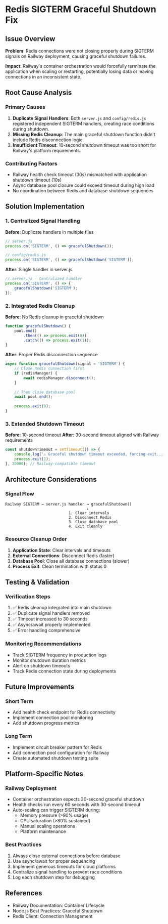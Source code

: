 # Redis SIGTERM Graceful Shutdown Fix

## Issue Overview

**Problem**: Redis connections were not closing properly during SIGTERM signals on Railway deployment, causing graceful shutdown failures.

**Impact**: Railway's container orchestration would forcefully terminate the application when scaling or restarting, potentially losing data or leaving connections in an inconsistent state.

## Root Cause Analysis

### Primary Causes

1. **Duplicate Signal Handlers**: Both `server.js` and `config/redis.js` registered independent SIGTERM handlers, creating race conditions during shutdown.
2. **Missing Redis Cleanup**: The main graceful shutdown function didn't include Redis disconnection logic.
3. **Insufficient Timeout**: 10-second shutdown timeout was too short for Railway's platform requirements.

### Contributing Factors

- Railway health check timeout (30s) mismatched with application shutdown timeout (10s)
- Async database pool closure could exceed timeout during high load
- No coordination between Redis and database shutdown sequences

## Solution Implementation

### 1. Centralized Signal Handling

**Before**: Duplicate handlers in multiple files
```javascript
// server.js
process.on('SIGTERM', () => gracefulShutdown());

// config/redis.js
process.on('SIGTERM', () => gracefulShutdown('SIGTERM'));
```

**After**: Single handler in server.js
```javascript
// server.js - Centralized handler
process.on('SIGTERM', () => {
    gracefulShutdown('SIGTERM');
});
```

### 2. Integrated Redis Cleanup

**Before**: No Redis cleanup in graceful shutdown
```javascript
function gracefulShutdown() {
    pool.end()
        .then(() => process.exit(0))
        .catch(() => process.exit(1));
}
```

**After**: Proper Redis disconnection sequence
```javascript
async function gracefulShutdown(signal = 'SIGTERM') {
    // Close Redis connection first
    if (redisManager) {
        await redisManager.disconnect();
    }
    
    // Then close database pool
    await pool.end();
    
    process.exit(0);
}
```

### 3. Extended Shutdown Timeout

**Before**: 10-second timeout
**After**: 30-second timeout aligned with Railway requirements

```javascript
const shutdownTimeout = setTimeout(() => {
    console.log('⚠️ Graceful shutdown timeout exceeded, forcing exit...');
    process.exit(1);
}, 30000); // Railway-compatible timeout
```

## Architecture Considerations

### Signal Flow
```
Railway SIGTERM → server.js handler → gracefulShutdown()
                                    ↓
                            1. Clear intervals
                            2. Disconnect Redis
                            3. Close database pool
                            4. Exit cleanly
```

### Resource Cleanup Order
1. **Application State**: Clear intervals and timeouts
2. **External Connections**: Disconnect Redis (faster)
3. **Database Pool**: Close all database connections (slower)
4. **Process Exit**: Clean termination with status 0

## Testing & Validation

### Verification Steps
1. ✅ Redis cleanup integrated into main shutdown
2. ✅ Duplicate signal handlers removed
3. ✅ Timeout increased to 30 seconds
4. ✅ Async/await properly implemented
5. ✅ Error handling comprehensive

### Monitoring Recommendations
- Track SIGTERM frequency in production logs
- Monitor shutdown duration metrics
- Alert on shutdown timeouts
- Track Redis connection state during deployments

## Future Improvements

### Short Term
- Add health check endpoint for Redis connectivity
- Implement connection pool monitoring
- Add shutdown progress metrics

### Long Term
- Implement circuit breaker pattern for Redis
- Add connection pool configuration for Railway
- Create automated shutdown testing suite

## Platform-Specific Notes

### Railway Deployment
- Container orchestration expects 30-second graceful shutdown
- Health checks run every 60 seconds with 30-second timeout
- Auto-scaling can trigger SIGTERM during:
  - Memory pressure (>90% usage)
  - CPU saturation (>80% sustained)
  - Manual scaling operations
  - Platform maintenance

### Best Practices
1. Always close external connections before database
2. Use async/await for proper sequencing
3. Implement generous timeouts for cloud platforms
4. Centralize signal handling to prevent race conditions
5. Log each shutdown step for debugging

## References
- Railway Documentation: Container Lifecycle
- Node.js Best Practices: Graceful Shutdown
- Redis Client: Connection Management